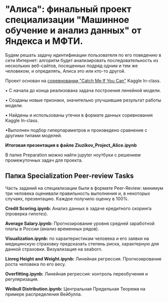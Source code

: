 # "Алиса": финальный проект специализации "Машинное обучение и анализ данных" от Яндекса и МФТИ.

Будем решать задачу идентификации пользователя по его поведению в сети Интернет: алгоритм будет анализировать последовательность из нескольких веб-сайтов, посещенных подряд одним и тем же человеком, и определять, Алиса это или кто-то другой.

Проект основан на [соревновании "Catch Me If You Can"](https://inclass.kaggle.com/c/catch-me-if-you-can-intruder-detection-through-webpage-session-tracking2) Kaggle In-class.

• С начала до конца реализована задача построения линейной модели.

• Созданы новые признаки, значительно улучшившие результат работы модели.

• Найдены и использованы утечки в формате данных соревнования Kaggle In-class.

•Выполнен подбор гиперпараметров и произведено сравнение с другими типами моделей.

**Итоговая презентация в файле Ziuzikov_Project_Alice.ipynb**

В папке Preparation можно найти jupyter ноутбуки с решением промежуточных задач для проекта.


## Папка Specialization Peer-review Tasks

Часть заданий на специализации были в формате Peer-Review: минимум три человека оценивали правильность выполнения и, в некоторых случаях, презентацию. Каждое получило оценку в 100%.

**Credit Scoring.ipynb:** Анализ данных в задаче кредитного скоринга (проверка гипотез).

**Average Salary.ipynb:** Прогнозирование уровня средней заработной платы в России (анализ временных рядов).

**Visualization.ipynb:** по характеристикам человека и его заявки на медицинскую страховку предсказать степень риска, характерную для данной страховки. Визуализация на seaborn.

**Linreg Height and Weight.ipynb:** Линейная регрессия. Прогнозирование роста человека по его весу.

**Overfitting.ipynb:** Линейная регрессия: контроль переобучения и регуляризация.

**Weibull Distribution.ipynb:** Центральная Предельная Теорема на примере распределения Вейбулла.
